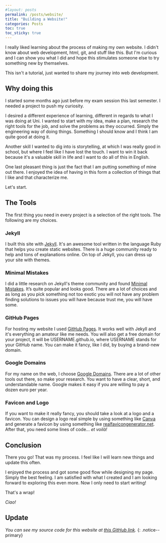 ```yaml
---
#layout: posts
permalink: /posts/website/
title: "Building a Website!"
categories: Posts
toc: true
toc_sticky: true
---
```


I really liked learning about the process of making my own website.
I didn't know about web development, html, git, and stuff like this.
But I'm curious and I can show you what I did and hope this stimulates someone else to try something new by themselves.

This isn't a tutorial, just wanted to share my journey into web development.

## Why doing this
I started some months ago just before my exam session this last semester. I needed a project to push my curiosity.

I desired a different experience of learning, different in regards to what I was doing at Uni. I wanted to start with my idea, make a plan, research the right tools for the job, and solve the problems as they occurred. Simply the engineering way of doing things. Something I should know and I think I am quite good at doing it.

Another skill I wanted to dig into is storytelling, at which I was really good in school, but where I feel like I have lost the touch. I want to win it back because it's a valuable skill in life and I want to do all of this in English.

One last pleasant thing is just the fact that I am putting something of mine out there. I enjoyed the idea of having in this form a collection of things that I like and that characterize me.

Let's start.


## The Tools
The first thing you need in every project is a selection of the right tools.
The following are my choices.

### Jekyll
I built this site with [Jekyll][1]. It's an awesome tool written in the language Ruby that helps you create static websites. There is a huge community ready to help and tons of explanations online. On top of Jekyll, you can dress up your site with themes.

### Minimal Mistakes
I did a little research on Jekyll's theme community and found [Minimal Mistakes][2]. It’s quite popular and looks good. There are a lot of choices and as long as you pick something not too exotic you will not have any problem finding solutions to issues you will have because trust me, you will have some.

### GitHub Pages
For hosting my website I used [GitHub Pages][3]. It works well with Jekyll and it's everything an amateur like me needs. You will also get a free domain for your project, it will be USERNAME.github.io, where USERNAME stands for your GitHub name.
You can make it fancy, like I did, by buying a brand-new domain.

### Google Domains
For my name on the web, I choose [Google Domains][4]. There are a lot of other tools out there, so make your research. You want to have a clear, short, and understandable name. Google makes it easy if you are willing to pay a dozen euro per year.

### Favicon and Logo
If you want to make it really fancy, you should take a look at a logo and a favicon. You can design a logo real simple by using something like [Canva][5] and generate a favicon by using something like [realfavicongenerator.net][6].
After that, you need some lines of code... *et voilà!*

## Conclusion
There you go! That was my process. I feel like I will learn new things and update this often.

I enjoyed the process and got some good flow while designing my page. Simply the best feeling. I am satisfied with what I created and I am looking forward to exploring this even more. Now I only need to start writing!

That's a wrap!

*Ciao!*

## Update
_You can see my source code for this website at [this GitHub link][7]._
{: .notice--primary}

<!-------------------------------- FOOTER ---------------------------->


[1]: https://jekyllrb.com/
[2]: https://mmistakes.github.io/minimal-mistakes/
[3]: https://pages.github.com/
[4]: https://domains.google/
[5]: https://www.canva.com/en_gb/
[6]: https://realfavicongenerator.net/
[7]: https://github.com/MattiaSantoro/ms-blog
